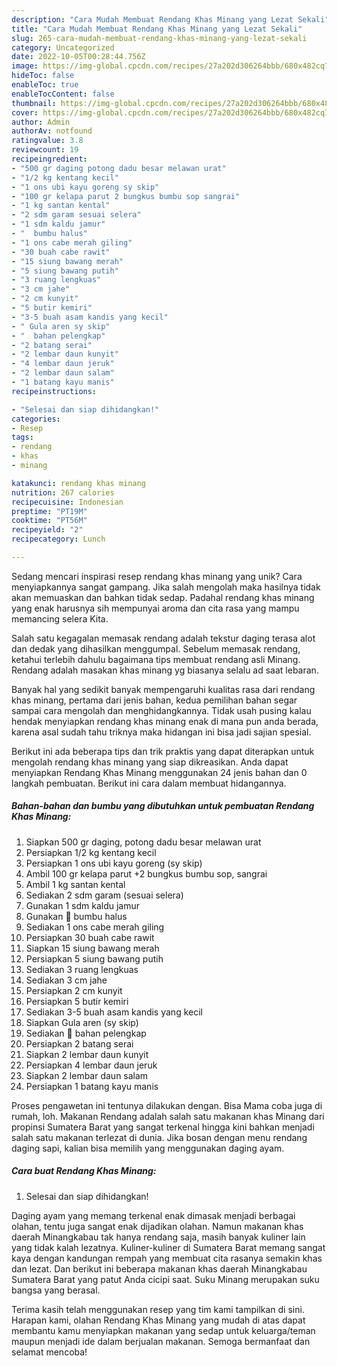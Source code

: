 ```yaml
---
description: "Cara Mudah Membuat Rendang Khas Minang yang Lezat Sekali"
title: "Cara Mudah Membuat Rendang Khas Minang yang Lezat Sekali"
slug: 265-cara-mudah-membuat-rendang-khas-minang-yang-lezat-sekali
category: Uncategorized
date: 2022-10-05T00:28:44.756Z
image: https://img-global.cpcdn.com/recipes/27a202d306264bbb/680x482cq70/rendang-khas-minang-foto-resep-utama.jpg
hideToc: false
enableToc: true
enableTocContent: false
thumbnail: https://img-global.cpcdn.com/recipes/27a202d306264bbb/680x482cq70/rendang-khas-minang-foto-resep-utama.jpg
cover: https://img-global.cpcdn.com/recipes/27a202d306264bbb/680x482cq70/rendang-khas-minang-foto-resep-utama.jpg
author: Admin
authorAv: notfound
ratingvalue: 3.8
reviewcount: 19
recipeingredient:
- "500 gr daging potong dadu besar melawan urat"
- "1/2 kg kentang kecil"
- "1 ons ubi kayu goreng sy skip"
- "100 gr kelapa parut 2 bungkus bumbu sop sangrai"
- "1 kg santan kental"
- "2 sdm garam sesuai selera"
- "1 sdm kaldu jamur"
- "  bumbu halus"
- "1 ons cabe merah giling"
- "30 buah cabe rawit"
- "15 siung bawang merah"
- "5 siung bawang putih"
- "3 ruang lengkuas"
- "3 cm jahe"
- "2 cm kunyit"
- "5 butir kemiri"
- "3-5 buah asam kandis yang kecil"
- " Gula aren sy skip"
- "  bahan pelengkap"
- "2 batang serai"
- "2 lembar daun kunyit"
- "4 lembar daun jeruk"
- "2 lembar daun salam"
- "1 batang kayu manis"
recipeinstructions:

- "Selesai dan siap dihidangkan!"
categories:
- Resep
tags:
- rendang
- khas
- minang

katakunci: rendang khas minang 
nutrition: 267 calories
recipecuisine: Indonesian
preptime: "PT19M"
cooktime: "PT56M"
recipeyield: "2"
recipecategory: Lunch

---
```





Sedang mencari inspirasi resep rendang khas minang yang unik? Cara menyiapkannya sangat gampang. Jika salah mengolah maka hasilnya tidak akan memuaskan dan bahkan tidak sedap. Padahal rendang khas minang yang enak harusnya sih mempunyai aroma dan cita rasa yang mampu memancing selera Kita.





Salah satu kegagalan memasak rendang adalah tekstur daging terasa alot dan dedak yang dihasilkan menggumpal. Sebelum memasak rendang, ketahui terlebih dahulu bagaimana tips membuat rendang asli Minang. Rendang adalah masakan khas minang yg biasanya selalu ad saat lebaran.

Banyak hal yang sedikit banyak mempengaruhi kualitas rasa dari rendang khas minang, pertama dari jenis bahan, kedua pemilihan bahan segar sampai cara mengolah dan menghidangkannya. Tidak usah pusing kalau hendak menyiapkan rendang khas minang enak di mana pun anda berada, karena asal sudah tahu triknya maka hidangan ini bisa jadi sajian spesial.






Berikut ini ada beberapa tips dan trik praktis yang dapat diterapkan untuk mengolah rendang khas minang yang siap dikreasikan. Anda dapat menyiapkan Rendang Khas Minang menggunakan 24 jenis bahan dan 0 langkah pembuatan. Berikut ini cara dalam membuat hidangannya.

<!--inarticleads1-->

##### Bahan-bahan dan bumbu yang dibutuhkan untuk pembuatan Rendang Khas Minang:

1. Siapkan 500 gr daging, potong dadu besar melawan urat
1. Persiapkan 1/2 kg kentang kecil
1. Persiapkan 1 ons ubi kayu goreng (sy skip)
1. Ambil 100 gr kelapa parut +2 bungkus bumbu sop, sangrai
1. Ambil 1 kg santan kental
1. Sediakan 2 sdm garam (sesuai selera)
1. Gunakan 1 sdm kaldu jamur
1. Gunakan  💚 bumbu halus
1. Sediakan 1 ons cabe merah giling
1. Persiapkan 30 buah cabe rawit
1. Siapkan 15 siung bawang merah
1. Persiapkan 5 siung bawang putih
1. Sediakan 3 ruang lengkuas
1. Sediakan 3 cm jahe
1. Persiapkan 2 cm kunyit
1. Persiapkan 5 butir kemiri
1. Sediakan 3-5 buah asam kandis yang kecil
1. Siapkan  Gula aren (sy skip)
1. Sediakan  💚 bahan pelengkap
1. Persiapkan 2 batang serai
1. Siapkan 2 lembar daun kunyit
1. Persiapkan 4 lembar daun jeruk
1. Siapkan 2 lembar daun salam
1. Persiapkan 1 batang kayu manis


Proses pengawetan ini tentunya dilakukan dengan. Bisa Mama coba juga di rumah, loh. Makanan Rendang adalah salah satu makanan khas Minang dari propinsi Sumatera Barat yang sangat terkenal hingga kini bahkan menjadi salah satu makanan terlezat di dunia. Jika bosan dengan menu rendang daging sapi, kalian bisa memilih yang menggunakan daging ayam. 

<!--inarticleads2-->

##### Cara buat Rendang Khas Minang:


1. Selesai dan siap dihidangkan!

Daging ayam yang memang terkenal enak dimasak menjadi berbagai olahan, tentu juga sangat enak dijadikan olahan. Namun makanan khas daerah Minangkabau tak hanya rendang saja, masih banyak kuliner lain yang tidak kalah lezatnya. Kuliner-kuliner di Sumatera Barat memang sangat kaya dengan kandungan rempah yang membuat cita rasanya semakin khas dan lezat. Dan berikut ini beberapa makanan khas daerah Minangkabau Sumatera Barat yang patut Anda cicipi saat. Suku Minang merupakan suku bangsa yang berasal. 

Terima kasih telah menggunakan resep yang tim kami tampilkan di sini. Harapan kami, olahan Rendang Khas Minang yang mudah di atas dapat membantu kamu menyiapkan makanan yang sedap untuk keluarga/teman maupun menjadi ide dalam berjualan makanan. Semoga bermanfaat dan selamat mencoba!
